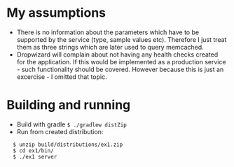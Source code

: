 My assumptions
==============

  * There is no information about the parameters which have to be supported by the service (type, sample values etc). 
    Therefore I just treat them as three strings which are later used to query memcached.
  * Dropwizard will complain about not having any health checks created for the application. If this would be 
    implemented as a production service - such functionality should be covered. However because this is just an 
    excercise - I omitted that topic.
    
Building and running
====================

  * Build with gradle `$ ./gradlew distZip`
  * Run from created distribution: 
  
  ```
    $ unzip build/distributions/ex1.zip
    $ cd ex1/bin/
    $ ./ex1 server
  ```